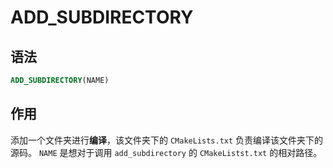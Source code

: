 # ADD_SUBDIRECTORY

## 语法

```cmake
ADD_SUBDIRECTORY(NAME)
```

## 作用

添加一个文件夹进行**编译**，该文件夹下的 `CMakeLists.txt` 负责编译该文件夹下的源码。 `NAME` 是想对于调用 `add_subdirectory` 的 `CMakeListst.txt` 的相对路径。
